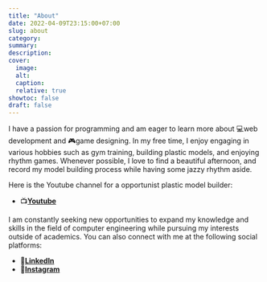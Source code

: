 ```yaml
---
title: "About"
date: 2022-04-09T23:15:00+07:00
slug: about
category:
summary:
description: 
cover:
  image:
  alt:
  caption: 
  relative: true
showtoc: false
draft: false
---
```


I have a passion for programming and am eager to learn more about 💻web development and 🎮game designing. In my free time, I enjoy engaging in various hobbies such as gym training, building plastic models, and enjoying rhythm games. Whenever possible, I love to find a beautiful afternoon, and record my model building process while having some jazzy rhythm aside.

Here is the Youtube channel for a opportunist plastic model builder:
- 📺[**Youtube**](https://www.youtube.com/@yangpan5542)


I am constantly seeking new opportunities to expand my knowledge and skills in the field of computer engineering while pursuing my interests outside of academics. You can also connect with me at the following social platforms:
- 🔗[**LinkedIn**](https://www.linkedin.com/in/leyang-pan-cpen)
- 🔗[**Instagram**](https://www.instagram.com/leyangpan526/)